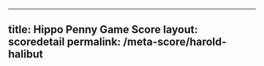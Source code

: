 ---
        
title: Hippo Penny Game Score
layout: scoredetail
permalink: /meta-score/harold-halibut
---